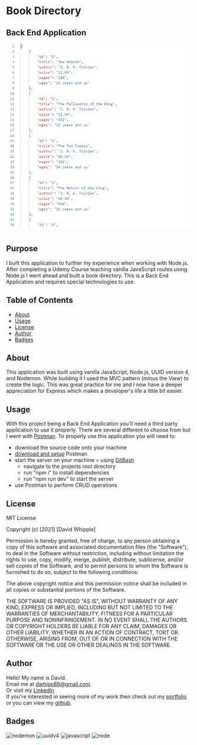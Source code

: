 # Book Directory

## Back End Application

![app screenshot](./assets/images/node-in-practice-screenshot.png)

## Purpose

I built this application to further my experience when working with Node.js. After completing a Udemy Course teaching vanilla JavaScript routes using Node.js I went ahead and built a book directory. This is a Back End Application and requires special technologies to use.

## Table of Contents

- [About](#about)
- [Usage](#Usage)
- [License](#license)
- [Author](#author)
- [Badges](#badges)

## About

This application was built using vanilla JavaScript, Node.js, UUID version 4, and Nodemon. While building it I used the MVC pattern (minus the View) to create the logic. This was great practice for me and I now have a deeper appreciation for Express which makes a developer's life a little bit easier.

## Usage

With this project being a Back End Application you'll need a third party application to use it properly. There are several different to choose from but I went with [Postman](https://www.postman.com/). To properly use this application you will need to:

- download the source code onto your machine
- [download and setup](https://www.youtube.com/watch?v=VywxIQ2ZXw4&t=44s) Postman
- start the server on your machine
  = using [GitBash](https://www.youtube.com/watch?v=pIbxvTsjqLw)
  - navigate to the projects root directory
  - run "npm i" to install dependencies
  - run "npm run dev" to start the server
- use Postman to perform CRUD operations

## License

MIT License

Copyright (c) [2021] [David Whipple]

Permission is hereby granted, free of charge, to any person obtaining a copy
of this software and associated documentation files (the "Software"), to deal
in the Software without restriction, including without limitation the rights
to use, copy, modify, merge, publish, distribute, sublicense, and/or sell
copies of the Software, and to permit persons to whom the Software is
furnished to do so, subject to the following conditions:

The above copyright notice and this permission notice shall be included in all
copies or substantial portions of the Software.

THE SOFTWARE IS PROVIDED "AS IS", WITHOUT WARRANTY OF ANY KIND, EXPRESS OR
IMPLIED, INCLUDING BUT NOT LIMITED TO THE WARRANTIES OF MERCHANTABILITY,
FITNESS FOR A PARTICULAR PURPOSE AND NONINFRINGEMENT. IN NO EVENT SHALL THE
AUTHORS OR COPYRIGHT HOLDERS BE LIABLE FOR ANY CLAIM, DAMAGES OR OTHER
LIABILITY, WHETHER IN AN ACTION OF CONTRACT, TORT OR OTHERWISE, ARISING FROM,
OUT OF OR IN CONNECTION WITH THE SOFTWARE OR THE USE OR OTHER DEALINGS IN THE
SOFTWARE.

## Author

Hello! My name is David. <br>
Email me at dwhipp88@gmail.com. <br>
Or visit my [LinkedIn](https://www.linkedin.com/in/david-w-079841213/) <br>
If you're interested in seeing more of my work then check out my [portfolio](http://mighty-brook-32674.herokuapp.com/) or you can view my [github](https://github.com/D-Whipp).

## Badges
![nodemon](https://img.shields.io/badge/nodemon-2.0.15-darkblue)
![uuidv4](https://img.shields.io/badge/uuidv4-8.3.2-darkblue)
![javascript](https://img.shields.io/badge/language-javascript-darkblue)
![node](https://img.shields.io/badge/node-v14.17.4-darkblue)
